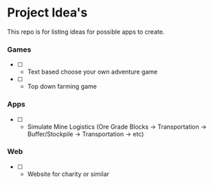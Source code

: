 # Project Idea's

This repo is for listing ideas for possible apps to create.

### Games
* [ ] - Text based choose your own adventure game
* [ ] - Top down farming game


### Apps
* [ ] - Simulate Mine Logistics (Ore Grade Blocks -> Transportation -> Buffer/Stockpile -> Transportation -> etc)

### Web
* [ ] - Website for charity or similar

